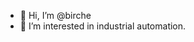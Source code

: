 - 👋 Hi, I’m @birche
- 👀 I’m interested in industrial automation.

<!---
birche/birche is a ✨ special ✨ repository because its `README.md` (this file) appears on your GitHub profile.
You can click the Preview link to take a look at your changes.
--->

